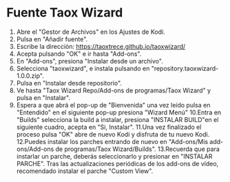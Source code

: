 # Fuente Taox Wizard
1. Abre el "Gestor de Archivos" en los Ajustes de Kodi.
2. Pulsa en "Añadir fuente".
3. Escribe la dirección: https://taoxtrece.github.io/taoxwizard/
4. Acepta pulsando "OK" e ir hasta "Add-ons".
5. En "Add-ons", presiona "Instalar desde un archivo". 
6. Selecciona "taoxwizard", e instala pulsando en "repository.taoxwizard-1.0.0.zip".
7. Pulsa en "Instalar desde repositorio".
8. Ve hasta "Taox Wizard Repo/Add-ons de programas/Taox Wizard" y pulsa en "Instalar".
9. Espera a que abrá el pop-up de "Bienvenida" una vez leído pulsa en "Entendido" en el siguiente pop-up presiona "Wizard Menú"
10.Entra en "Builds" selecciona la build a instalar, presiona "INSTALAR BUILD"en el siguiente cuadro, acepta en "Si, Instalar".
11.Una vez finalizado el proceso pulsa "OK" abre de nuevo Kodi y disfruta de tu nuevo Kodi.
12.Puedes instalar los parches entrando de nuevo en "Add-ons/Mis add-ons/Add-ons de programas/Taox Wizard/Builds".
13.Recuerda que para instarlar un parche, deberás seleccionarlo y presionar en "INSTALAR PARCHE".
Tras las actualizaciones periódicas de los add-ons de vídeo, recomendado instalar el parche "Custom View".
